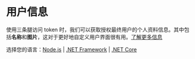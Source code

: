 # 用户信息

使用三条腿访问 token 时，我们可以获取授权最终用户的个人资料信息。其中包括**名称**和**图片**，这对于更好地自定义用户界面很有用。[了解更多信息](https://forge.autodesk.com/en/docs/oauth/v2/reference/http/users-@me-GET/)

选择您的语言：[Node.js](/zh-CN/oauth/user/nodejs) | [.NET Framework](/zh-CN/oauth/user/net) | [.NET Core](/zh-CN/oauth/user/netcore)
